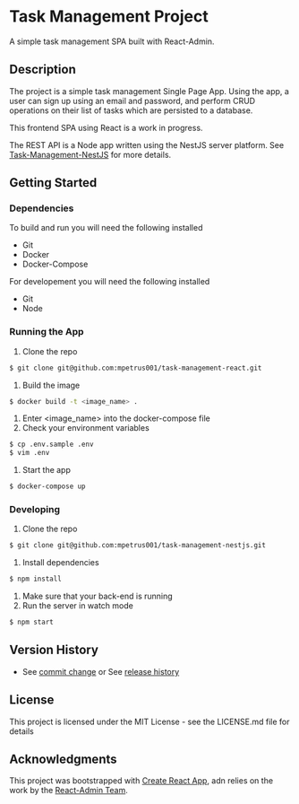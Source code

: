# Task Management Project

A simple task management SPA built with React-Admin.

## Description

The project is a simple task management Single Page App. Using the app, a user can sign up using an email and password, and perform CRUD operations on their list of tasks which are persisted to a database.

This frontend SPA using React is a work in progress.

The REST API is a Node app written using the NestJS server platform. See [Task-Management-NestJS](https://github.com/mpetrus001/task-management-nestjs) for more details.

## Getting Started

### Dependencies

To build and run you will need the following installed

- Git
- Docker
- Docker-Compose

For developement you will need the following installed

- Git
- Node

### Running the App

1. Clone the repo

```bash
$ git clone git@github.com:mpetrus001/task-management-react.git
```

1. Build the image

```bash
$ docker build -t <image_name> .
```

1. Enter <image_name> into the docker-compose file
1. Check your environment variables

```bash
$ cp .env.sample .env
$ vim .env
```

1. Start the app

```bash
$ docker-compose up
```

### Developing

1. Clone the repo

```bash
$ git clone git@github.com:mpetrus001/task-management-nestjs.git
```

1. Install dependencies

```bash
$ npm install
```

1. Make sure that your back-end is running
1. Run the server in watch mode

```bash
$ npm start
```

## Version History

- See [commit change](https://github.com/mpetrus001/task-management-react/commits/main) or See [release history](https://github.com/mpetrus001/task-management-react/releases)

## License

This project is licensed under the MIT License - see the LICENSE.md file for details

## Acknowledgments

This project was bootstrapped with [Create React App](https://github.com/facebook/create-react-app), adn relies on the work by the [React-Admin Team](https://https://github.com/marmelab/react-admin).
